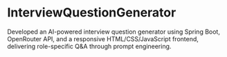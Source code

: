 # InterviewQuestionGenerator
Developed an AI-powered interview question generator using Spring Boot, OpenRouter API, and a responsive HTML/CSS/JavaScript frontend, delivering role-specific Q&amp;A through prompt engineering.
